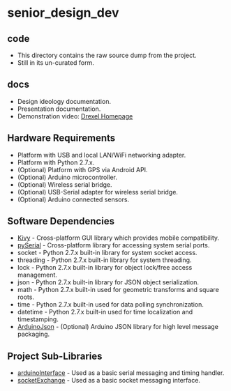 # senior_design_dev

## code  
- This directory contains the raw source dump from the project.
- Still in its un-curated form.

## docs  
- Design ideology documentation.
- Presentation documentation.
- Demonstration video: [Drexel Homepage](https://www.cs.drexel.edu/~br382/projects.html)

## Hardware Requirements
- Platform with USB and local LAN/WiFi networking adapter.
- Platform with Python 2.7.x.
- (Optional) Platform with GPS via Android API.
- (Optional) Arduino microcontroller.
- (Optional) Wireless serial bridge.
- (Optional) USB-Serial adapter for wireless serial bridge.
- (Optional) Arduino connected sensors.

## Software Dependencies
- [Kivy](https://kivy.org/#home) - Cross-platform GUI library which provides mobile compatibility.
- [pySerial](https://github.com/pyserial/pyserial) - Cross-platform library for accessing system serial ports.
- socket - Python 2.7.x built-in library for system socket access.
- threading - Python 2.7.x built-in library for system threading.
- lock - Python 2.7.x built-in library for object lock/free access management.
- json - Python 2.7.x built-in library for JSON object serialization.
- math - Python 2.7.x built-in used for geometric transforms and square roots.
- time - Python 2.7.x built-in used for data polling synchronization.
- datetime - Python 2.7.x built-in used for time localization and timestamping.
- [ArduinoJson](https://github.com/bblanchon/ArduinoJson) - (Optional) Arduino JSON library for high level message packaging.

## Project Sub-Libraries
- [arduinoInterface](https://github.com/br382/arduinoInterface) - Used as a basic serial messaging and timing handler.
- [socketExchange](https://github.com/br382/socketExchange) - Used as a basic socket messaging interface.
